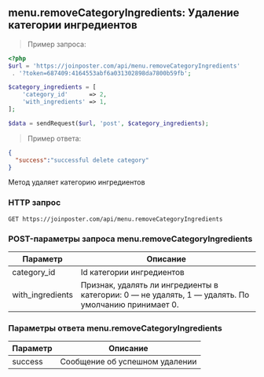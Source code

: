## menu.removeCategoryIngredients: Удаление категории ингредиентов

> Пример запроса:

```php
<?php
$url = 'https://joinposter.com/api/menu.removeCategoryIngredients'
 . '?token=687409:4164553abf6a031302898da7800b59fb';

$category_ingredients = [
    'category_id'      => 2,
    'with_ingredients' => 1,
];

$data = sendRequest($url, 'post', $category_ingredients);
```

> Пример ответа:

```json
{  
  "success":"successful delete category"
}
```

Метод удаляет категорию ингредиентов

### HTTP запрос

`GET https://joinposter.com/api/menu.removeCategoryIngredients`

### POST-параметры запроса menu.removeCategoryIngredients

Параметр | Описание
-------- | --------
category_id | Id категории ингредиентов
with_ingredients | Признак, удалять ли ингредиенты в категории: 0 — не удалять, 1 — удалять. По умолчанию принимает 0.

### Параметры ответа menu.removeCategoryIngredients

Параметр | Описание
-------- | --------
success | Сообщение об успешном удалении
